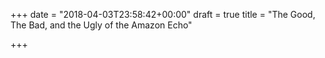 +++
date = "2018-04-03T23:58:42+00:00"
draft = true
title = "The Good, The Bad, and the Ugly of the Amazon Echo"

+++

